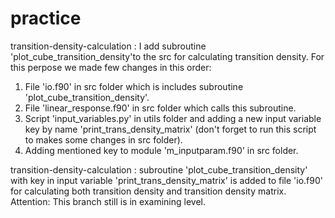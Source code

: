 # practice
transition-density-calculation :
I add subroutine 'plot_cube_transition_density'to the src for calculating transition density.
For this perpose we made few changes in this order:  
1) File 'io.f90' in src folder which is includes subroutine 'plot_cube_transition_density'.
2) File 'linear_response.f90' in src folder which calls this subroutine.
3) Script 'input_variables.py' in utils folder and adding a new input variable key by name 'print_trans_density_matrix' (don't forget to run this script to makes some changes in src folder).
4) Adding mentioned key to module 'm_inputparam.f90' in src folder.

transition-density-calculation : subroutine 'plot_cube_transition_density' with key in input variable 'print_trans_density_matrix' is added to file 'io.f90' for calculating both transition density and transition density matrix.
Attention: This branch still is in examining level.
